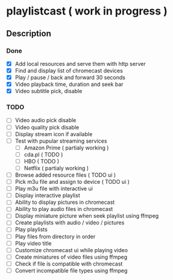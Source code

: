 playlistcast ( work in progress )
====
  
## Description

### Done
* [x] Add local resources and serve them with http server
* [x] Find and display list of chromecast devices
* [x] Play / pause / back and forward 30 seconds 
* [x] Video playback time, duration and seek bar
* [x] Video subtitle pick, disable
 
### TODO
* [ ] Video audio pick disable
* [ ] Video quality pick disable
* [ ] Display stream icon if available
* [ ] Test with pupular streaming services  
    * [ ]  Amazon Prime ( partialy working ) 
    * [ ]  cda.pl ( TODO ) 
    * [ ]  HBO ( TODO ) 
    * [ ]  Netflix ( partialy working ) 
* [ ] Browse added resource files ( TODO ui )
* [ ] Pick m3u file and assign to device ( TODO ui )
* [ ] Play m3u file with interactive ui 
* [ ] Display interactive playlist
* [ ] Ability to display pictures in chromecast
* [ ] Ability to play audio files in chromecast
* [ ] Display miniature picture when seek playlist using ffmpeg
* [ ] Create playlists with audio / video / pictures
* [ ] Play playlists
* [ ] Play files from directory in order
* [ ] Play video title
* [ ] Customize chromecast ui while playing video
* [ ] Create miniatures of video files using ffmpeg
* [ ] Check if file is compatible with chromecast
* [ ] Convert incompatible file types using ffmpeg
